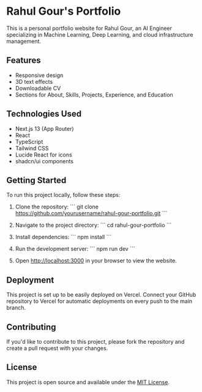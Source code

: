 # Rahul Gour's Portfolio

This is a personal portfolio website for Rahul Gour, an AI Engineer specializing in Machine Learning, Deep Learning, and cloud infrastructure management.

## Features

- Responsive design
- 3D text effects
- Downloadable CV
- Sections for About, Skills, Projects, Experience, and Education

## Technologies Used

- Next.js 13 (App Router)
- React
- TypeScript
- Tailwind CSS
- Lucide React for icons
- shadcn/ui components

## Getting Started

To run this project locally, follow these steps:

1. Clone the repository:
   \`\`\`
   git clone https://github.com/yourusername/rahul-gour-portfolio.git
   \`\`\`

2. Navigate to the project directory:
   \`\`\`
   cd rahul-gour-portfolio
   \`\`\`

3. Install dependencies:
   \`\`\`
   npm install
   \`\`\`

4. Run the development server:
   \`\`\`
   npm run dev
   \`\`\`

5. Open [http://localhost:3000](http://localhost:3000) in your browser to view the website.

## Deployment

This project is set up to be easily deployed on Vercel. Connect your GitHub repository to Vercel for automatic deployments on every push to the main branch.

## Contributing

If you'd like to contribute to this project, please fork the repository and create a pull request with your changes.

## License

This project is open source and available under the [MIT License](LICENSE).

